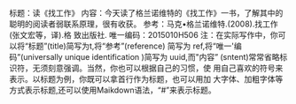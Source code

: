 标题：读《找工作》
内容：今天读了格兰诺维特的《找工作》一书，了解其中的
聪明的阅读者弱联系原理，很有收获。
参考：马克•格兰诺维特.(2008).找工作(张文宏等，译).格
致出版社.
唯一编码：2015010H506
注：在实际写作中，你可以将“标题”(title)简写为t,将“参考”(reference)
简写为 ref,将“唯一'编码”(universally unique identification )简写为 uuid,而"内容”
(sntent)常常省略标识符，无须刻意强调。当然，你也可以根据自己的习惯，使
用自己喜欢的符号来表示。以标题为例，你既可以拿首行作为标题，也可以用加
大字体、加粗字体等方式表示标题,还可以使用Maikdown语法，“#”来表示标题。